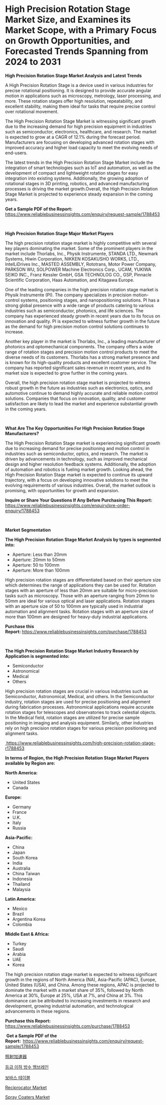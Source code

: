 <p><h1>High Precision Rotation Stage Market Size, and Examines its Market Scope, with a Primary Focus on Growth Opportunities, and Forecasted Trends Spanning from 2024 to 2031</h1></p><p><strong>High Precision Rotation Stage Market Analysis and Latest Trends</strong></p>
<p><p>A High Precision Rotation Stage is a device used in various industries for precise rotational positioning. It is designed to provide accurate angular motion in applications such as microscopy, metrology, laser processing, and more. These rotation stages offer high resolution, repeatability, and excellent stability, making them ideal for tasks that require precise control over rotational movement.</p><p>The High Precision Rotation Stage Market is witnessing significant growth due to the increasing demand for high precision equipment in industries such as semiconductor, electronics, healthcare, and research. The market is expected to grow at a CAGR of 12.1% during the forecast period. Manufacturers are focusing on developing advanced rotation stages with improved accuracy and higher load capacity to meet the evolving needs of end-users.</p><p>The latest trends in the High Precision Rotation Stage Market include the integration of smart technologies such as IoT and automation, as well as the development of compact and lightweight rotation stages for easy integration into existing systems. Additionally, the growing adoption of rotational stages in 3D printing, robotics, and advanced manufacturing processes is driving the market growth.Overall, the High Precision Rotation Stage Market is projected to experience steady expansion in the coming years.</p></p>
<p><strong>Get a Sample PDF of the Report:&nbsp;</strong> <a href="https://www.reliablebusinessinsights.com/enquiry/request-sample/1788453">https://www.reliablebusinessinsights.com/enquiry/request-sample/1788453</a></p>
<p>&nbsp;</p>
<p><strong>High Precision Rotation Stage Major Market Players</strong></p>
<p><p>The high precision rotation stage market is highly competitive with several key players dominating the market. Some of the prominent players in the market include Thorlabs, Inc., Physik Instrumente, STANDA LTD., Newmark Systems, Hiwin Corporation, NIKKEN KOSAKUSHO WORKS, LTD., IntelLiDrives Inc., MASTED ASSEMBLY, Rototrans, Motor Power Company, PARKSON WU, SOLPOWER Machine Electronics Corp., UCAM, YUKIWA SEIKO INC., Franz Kessler GmbH, GSA TECHNOLOG CO., GSP, Pinnacle Scientific Corporation, Haas Automation, and Kitagawa Europe.</p><p>One of the leading companies in the high precision rotation stage market is Physik Instrumente (PI). The company specializes in precision motion-control systems, positioning stages, and nanopositioning solutions. PI has a strong global presence with a wide range of products catering to various industries such as semiconductor, photonics, and life sciences. The company has experienced steady growth in recent years due to its focus on innovation and quality. PI is expected to witness further growth in the future as the demand for high precision motion control solutions continues to increase.</p><p>Another key player in the market is Thorlabs, Inc., a leading manufacturer of photonics and optomechanical components. The company offers a wide range of rotation stages and precision motion control products to meet the diverse needs of its customers. Thorlabs has a strong market presence and is known for its high-quality products and excellent customer service. The company has reported significant sales revenue in recent years, and its market size is expected to grow further in the coming years.</p><p>Overall, the high precision rotation stage market is projected to witness robust growth in the future as industries such as electronics, optics, and automotive continue to demand highly accurate and reliable motion control solutions. Companies that focus on innovation, quality, and customer satisfaction are likely to lead the market and experience substantial growth in the coming years.</p></p>
<p>&nbsp;</p>
<p><strong>What Are The Key Opportunities For High Precision Rotation Stage Manufacturers?</strong></p>
<p><p>The High Precision Rotation Stage market is experiencing significant growth due to increasing demand for precise positioning and motion control in industries such as semiconductor, optics, and research. The market is driven by advancements in technology, such as improved mechanical design and higher resolution feedback systems. Additionally, the adoption of automation and robotics is fueling market growth. Looking ahead, the High Precision Rotation Stage market is expected to continue its upward trajectory, with a focus on developing innovative solutions to meet the evolving requirements of various industries. Overall, the market outlook is promising, with opportunities for growth and expansion.</p></p>
<p><strong>Inquire or Share Your Questions If Any Before Purchasing This Report:</strong> <a href="https://www.reliablebusinessinsights.com/enquiry/pre-order-enquiry/1788453">https://www.reliablebusinessinsights.com/enquiry/pre-order-enquiry/1788453</a></p>
<p>&nbsp;</p>
<p><strong>Market Segmentation</strong></p>
<p><strong>The High Precision Rotation Stage Market Analysis by types is segmented into:</strong></p>
<p><ul><li>Aperture: Less than 20mm</li><li>Aperture: 20mm to 50mm</li><li>Aperture: 50 to 100mm</li><li>Aperture: More than 100mm</li></ul></p>
<p><p>High precision rotation stages are differentiated based on their aperture size which determines the range of applications they can be used for. Rotation stages with an aperture of less than 20mm are suitable for micro-precision tasks such as microscopy. Those with an aperture ranging from 20mm to 50mm are ideal for various optical and laser applications. Rotation stages with an aperture size of 50 to 100mm are typically used in industrial automation and alignment tasks. Rotation stages with an aperture size of more than 100mm are designed for heavy-duty industrial applications.</p></p>
<p><strong>Purchase this Report:&nbsp;</strong><a href="https://www.reliablebusinessinsights.com/purchase/1788453">https://www.reliablebusinessinsights.com/purchase/1788453</a></p>
<p>&nbsp;</p>
<p><strong>The High Precision Rotation Stage Market Industry Research by Application is segmented into:</strong></p>
<p><ul><li>Semiconductor</li><li>Astronomical</li><li>Medical</li><li>Others</li></ul></p>
<p><p>High precision rotation stages are crucial in various industries such as Semiconductor, Astronomical, Medical, and others. In the Semiconductor industry, rotation stages are used for precise positioning and alignment during fabrication processes. Astronomical applications require accurate rotation stages for telescopes and observatories to track celestial objects. In the Medical field, rotation stages are utilized for precise sample positioning in imaging and analysis equipment. Similarly, other industries rely on high precision rotation stages for various precision positioning and alignment tasks.</p></p>
<p><a href="https://www.reliablebusinessinsights.com/high-precision-rotation-stage-r1788453">&nbsp;https://www.reliablebusinessinsights.com/high-precision-rotation-stage-r1788453</a></p>
<p><strong>In terms of Region, the High Precision Rotation Stage Market Players available by Region are:</strong></p>
<p>
    <p> <strong> North America: </strong>
        <ul>
            <li>United States</li>
            <li>Canada</li>
        </ul>
        </p> 
    <p> <strong> Europe: </strong>
        <ul>
            <li>Germany</li>
            <li>France</li>
            <li>U.K.</li>
            <li>Italy</li>
            <li>Russia</li>
        </ul>
        </p> 
    <p> <strong> Asia-Pacific: </strong>
        <ul>
            <li>China</li>
            <li>Japan</li>
            <li>South Korea</li>
            <li>India</li>
            <li>Australia</li>
            <li>China Taiwan</li>
            <li>Indonesia</li>
            <li>Thailand</li>
            <li>Malaysia</li>
        </ul>
        </p> 
    <p> <strong> Latin America: </strong>
        <ul>
            <li>Mexico</li>
            <li>Brazil</li>
            <li>Argentina Korea</li>
            <li>Colombia</li>
        </ul>
        </p> 
    <p> <strong> Middle East & Africa: </strong>
        <ul>
            <li>Turkey</li>
            <li>Saudi</li>
            <li>Arabia</li>
            <li>UAE</li>
            <li>Korea</li>
        </ul>
    </p>
    </p>
<p><p>The high precision rotation stage market is expected to witness significant growth in the regions of North America (NA), Asia-Pacific (APAC), Europe, United States (USA), and China. Among these regions, APAC is projected to dominate the market with a market share of 35%, followed by North America at 30%, Europe at 25%, USA at 7%, and China at 3%. This dominance can be attributed to increasing investments in research and development, growing industrial automation, and technological advancements in these regions.</p></p>
<p><strong>Purchase this Report: </strong><a href="https://www.reliablebusinessinsights.com/purchase/1788453">https://www.reliablebusinessinsights.com/purchase/1788453</a></p>
<p>&nbsp;<strong>Get a Sample PDF of the Report:&nbsp;&nbsp;</strong><a href="https://www.reliablebusinessinsights.com/enquiry/request-sample/1788453">https://www.reliablebusinessinsights.com/enquiry/request-sample/1788453</a></p>
<p><strong></strong></p>
<p><p><a href="https://github.com/LizaHeller2023/Market-Research-Report-List-1/blob/main/2840905159854.md">照射加速器</a></p><p><a href="https://github.com/ThomasElmes2022/Market-Research-Report-List-1/blob/main/3694257171500.md">등급 이하 방수 멤브레인</a></p><p><a href="https://github.com/risastia4/Market-Research-Report-List-1/blob/main/3850318171499.md">보바스 테이블</a></p><p><a href="https://github.com/ashepherd82/Market-Research-Report-List-5/blob/main/reciprocator-market.md">Reciprocator Market</a></p><p><a href="https://github.com/nafisalvee228/Market-Research-Report-List-1/blob/main/spray-coaters-market.md">Spray Coaters Market</a></p></p>